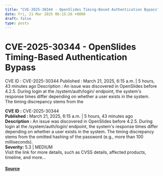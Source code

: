 ```yaml
---
title: "CVE-2025-30344 - OpenSlides Timing-Based Authentication Bypass"
date: Fri, 21 Mar 2025 06:15:26 +0000
draft: false
type: posts
---
```

# CVE-2025-30344 - OpenSlides Timing-Based Authentication Bypass





 CVE ID : CVE-2025-30344 Published : March 21, 2025, 6:15 a.m. | 5 hours, 43 minutes ago Description : An issue was discovered in OpenSlides before 4.2.5. During login at the /system/auth/login/ endpoint, the system's response times differ depending on whether a user exists in the system. The timing discrepancy stems from the

**CVE ID :** CVE-2025-30344  
**Published :** March 21, 2025, 6:15 a.m. | 5 hours, 43 minutes ago  
**Description :** An issue was discovered in OpenSlides before 4.2.5. During login at the /system/auth/login/ endpoint, the system's response times differ depending on whether a user exists in the system. The timing discrepancy stems from the omitted hashing of the password (e.g., more than 100 milliseconds).  
**Severity:** 5.3 | MEDIUM  
Visit the link for more details, such as CVSS details, affected products, timeline, and more...

#### [Source](https://cvefeed.io/vuln/detail/CVE-2025-30344)


